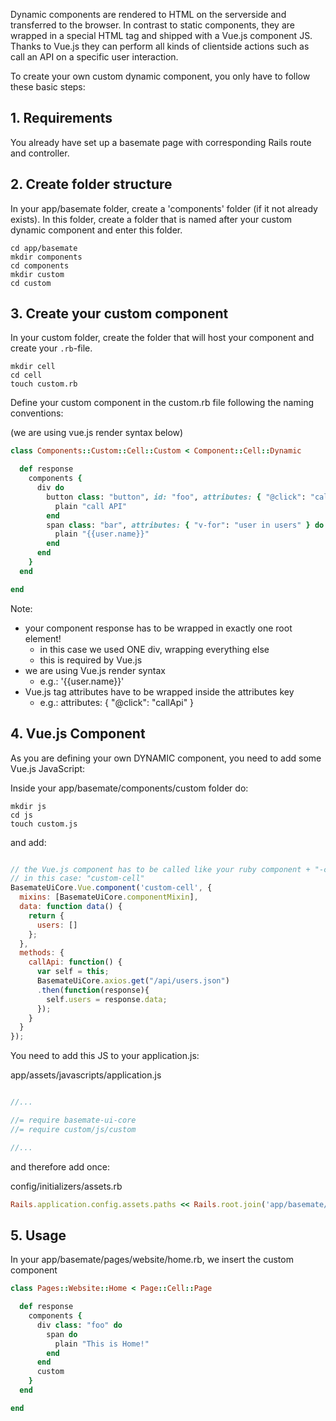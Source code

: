 Dynamic components are rendered to HTML on the serverside and transferred
to the browser. In contrast to static components, they are wrapped in a special
HTML tag and shipped with a Vue.js component JS. Thanks to Vue.js they can perform
all kinds of clientside actions such as call an API on a specific user interaction.

To create your own custom dynamic component, you only have to follow these basic steps:

## 1. Requirements

You already have set up a basemate page with corresponding Rails route and controller.

## 2. Create folder structure

In your app/basemate folder, create a 'components' folder (if it not already exists).
In this folder, create a folder that is named after your custom dynamic component and enter this folder.

```
cd app/basemate
mkdir components
cd components
mkdir custom
cd custom
```

## 3. Create your custom component

In your custom folder, create the folder that will host your component and create your `.rb`-file.

```
mkdir cell
cd cell
touch custom.rb
```

Define your custom component in the custom.rb file following the naming conventions:

(we are using vue.js render syntax below)

```ruby
class Components::Custom::Cell::Custom < Component::Cell::Dynamic

  def response
    components {
      div do
        button class: "button", id: "foo", attributes: { "@click": "callApi" } do
          plain "call API"
        end
        span class: "bar", attributes: { "v-for": "user in users" } do
          plain "{{user.name}}"
        end
      end
    }
  end

end
```

Note:

  - your component response has to be wrapped in exactly one root element!
    - in this case we used ONE div, wrapping everything else
    - this is required by Vue.js
  - we are using Vue.js render syntax
    - e.g.: '{{user.name}}'
  - Vue.js tag attributes have to be wrapped inside the attributes key
    - e.g.: attributes: { "@click": "callApi" }

## 4. Vue.js Component

As you are defining your own DYNAMIC component, you need to add some Vue.js JavaScript:

Inside your app/basemate/components/custom folder do:

```
mkdir js
cd js
touch custom.js
```

and add:

```javascript

// the Vue.js component has to be called like your ruby component + "-cell"
// in this case: "custom-cell"
BasemateUiCore.Vue.component('custom-cell', {
  mixins: [BasemateUiCore.componentMixin],
  data: function data() {
    return {
      users: []
    };
  },
  methods: {
    callApi: function() {
      var self = this;
      BasemateUiCore.axios.get("/api/users.json")
      .then(function(response){
        self.users = response.data;
      });
    }
  }
});


```

You need to add this JS to your application.js:

app/assets/javascripts/application.js

```js

//...

//= require basemate-ui-core
//= require custom/js/custom

//...

```

and therefore add once:

config/initializers/assets.rb

```ruby
Rails.application.config.assets.paths << Rails.root.join('app/basemate/components')
```

## 5. Usage

In your app/basemate/pages/website/home.rb, we insert the custom component

```ruby
class Pages::Website::Home < Page::Cell::Page

  def response
    components {
      div class: "foo" do
        span do
          plain "This is Home!"
        end
      end
      custom
    }
  end

end
```

